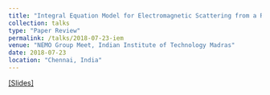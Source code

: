 ```yaml
---
title: "Integral Equation Model for Electromagnetic Scattering from a Rough Surface"
collection: talks
type: "Paper Review"
permalink: /talks/2018-07-23-iem
venue: "NEMO Group Meet, Indian Institute of Technology Madras"
date: 2018-07-23
location: "Chennai, India"
---
```


[[Slides]](/files/2018_07_23_iem.pdf)
